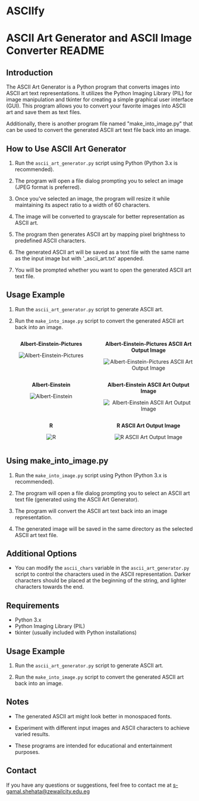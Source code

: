 # ASCIIfy
# ASCII Art Generator and ASCII Image Converter README

## Introduction
The ASCII Art Generator is a Python program that converts images into ASCII art text representations. It utilizes the Python Imaging Library (PIL) for image manipulation and tkinter for creating a simple graphical user interface (GUI). This program allows you to convert your favorite images into ASCII art and save them as text files.

Additionally, there is another program file named "make_into_image.py" that can be used to convert the generated ASCII art text file back into an image.

## How to Use ASCII Art Generator
1. Run the `ascii_art_generator.py` script using Python (Python 3.x is recommended).

2. The program will open a file dialog prompting you to select an image (JPEG format is preferred).

3. Once you've selected an image, the program will resize it while maintaining its aspect ratio to a width of 60 characters.

4. The image will be converted to grayscale for better representation as ASCII art.

5. The program then generates ASCII art by mapping pixel brightness to predefined ASCII characters.

6. The generated ASCII art will be saved as a text file with the same name as the input image but with '_ascii_art.txt' appended.

7. You will be prompted whether you want to open the generated ASCII art text file.
## Usage Example
1. Run the `ascii_art_generator.py` script to generate ASCII art.

2. Run the `make_into_image.py` script to convert the generated ASCII art back into an image.
<div style="display: flex; justify-content: space-between; flex-wrap: wrap;">
    <div style="flex-basis: 48%;">
        <p align="center"><strong>Albert-Einstein-Pictures</strong></p>
        <p align="center"><img src="https://github.com/gamalthecreator/ASCIIfy/assets/133122190/d3adadee-970a-4522-8152-63fbb736f669" alt="Albert-Einstein-Pictures"></p>
    </div>
    <div style="flex-basis: 48%;">
        <p align="center"><strong>Albert-Einstein-Pictures ASCII Art Output Image</strong></p>
        <p align="center"><img src="https://github.com/gamalthecreator/ASCIIfy/assets/133122190/5426c4dd-163d-4c3f-9a0e-b2884101d4bc" alt="Albert-Einstein-Pictures ASCII Art Output Image"></p>
    </div>
    <div style="flex-basis: 48%;">
        <p align="center"><strong>Albert-Einstein</strong></p>
        <p align="center"><img src="https://github.com/gamalthecreator/ASCIIfy/assets/133122190/336cd798-6f72-4305-959d-5678804e1feb" alt="Albert-Einstein"></p>
    </div>
    <div style="flex-basis: 48%;">
        <p align="center"><strong>Albert-Einstein ASCII Art Output Image</strong></p>
        <p align="center"><img src="https://github.com/gamalthecreator/ASCIIfy/assets/133122190/f33c6dca-10d4-4b7c-a89c-3a366b6f7de3" alt="Albert-Einstein ASCII Art Output Image"></p>
    </div>
    <div style="flex-basis: 48%;">
        <p align="center"><strong>R</strong></p>
        <p align="center"><img src="https://github.com/gamalthecreator/ASCIIfy/assets/133122190/b2c18d4b-636f-4a39-a538-82de3b502590" alt="R"></p>
    </div>
    <div style="flex-basis: 48%;">
        <p align="center"><strong>R ASCII Art Output Image</strong></p>
        <p align="center"><img src="https://github.com/gamalthecreator/ASCIIfy/assets/133122190/08ae02cc-1470-4e71-a5bd-e7e925567768" alt="R ASCII Art Output Image"></p>
    </div>
</div>

## Using make_into_image.py
1. Run the `make_into_image.py` script using Python (Python 3.x is recommended).

2. The program will open a file dialog prompting you to select an ASCII art text file (generated using the ASCII Art Generator).

3. The program will convert the ASCII art text back into an image representation.

4. The generated image will be saved in the same directory as the selected ASCII art text file.

## Additional Options
- You can modify the `ascii_chars` variable in the `ascii_art_generator.py` script to control the characters used in the ASCII representation. Darker characters should be placed at the beginning of the string, and lighter characters towards the end.

## Requirements
- Python 3.x
- Python Imaging Library (PIL)
- tkinter (usually included with Python installations)

## Usage Example
1. Run the `ascii_art_generator.py` script to generate ASCII art.

2. Run the `make_into_image.py` script to convert the generated ASCII art back into an image.

## Notes
- The generated ASCII art might look better in monospaced fonts.

- Experiment with different input images and ASCII characters to achieve varied results.

- These programs are intended for educational and entertainment purposes.

## Contact
If you have any questions or suggestions, feel free to contact me at s-gamal.shehata@zewailcity.edu.eg
